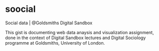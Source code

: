 soocial
=======

Social data | @Goldsmiths Digital Sandbox

This gist is documenting web data anaysis and visualization assignment, done in the context of Digital Sandbox lectures and Digital Sociology programme at Goldsmiths, University of London. 
